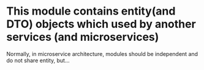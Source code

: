 # This module contains entity(and DTO) objects which used by another services (and microservices)

Normally, in microservice architecture, modules should be independent and do not share entity, but...
